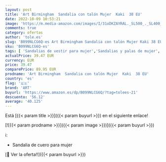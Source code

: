 ```yaml
---
layout: post
title: 'Art Birmingham  Sandalia con talón Mujer  Kaki  38 EU'
date: 2022-10-09 10:53:21
image: 'https://m.media-amazon.com/images/I/31oDKZAYRAL._SL500_._SL400_.jpg'
comments: true
category: ofertas
author: 'tole.es'
slug: 'B099NLCG6Q-es Art Birmingham Sandalia con talón Mujer Kaki 38 EU'
sku: 'B099NLCG6Q-es'
tags: [ 'Sandalias de vestir para mujer','Sandalias y palas de mujer','Zapatos','Zapatos para mujer','Zapatos y complementos','art','sandalia','🇪🇸', ]
actualPrice: 39.47 EUR
currency: EUR
price: 39.47
comparePrice: 89.95 EUR
prodname: 'Art Birmingham  Sandalia con talón Mujer  Kaki  38 EU'
country: 'es'
flag: '🇪🇸'
brand: 'ART'
buyurl: 'https://www.amazon.es/dp/B099NLCG6Q/?tag=tolees-21'
descuento: '56.12'
average: '40.125'
---
```


Está [{{< param title >}}]({{< param buyurl >}}) en el siguiente enlace!

[![{{< param prodname >}}]({{< param image >}})]({{< param buyurl >}})

ℹ️:

- Sandalia de cuero para mujer

[🛒 Ver la oferta!!]({{< param buyurl >}})
